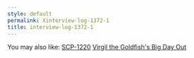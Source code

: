 ```yaml
---
style: default
permalink: Xinterview-log-1372-1
title: interview-log-1372-1
---
```

You may also like:
[SCP-1220](http://scp-wiki.net/scp-1220)
[Virgil the Goldfish's Big Day Out](http://scp-wiki.net/something-s-a-bit-fishy-about-all-this)